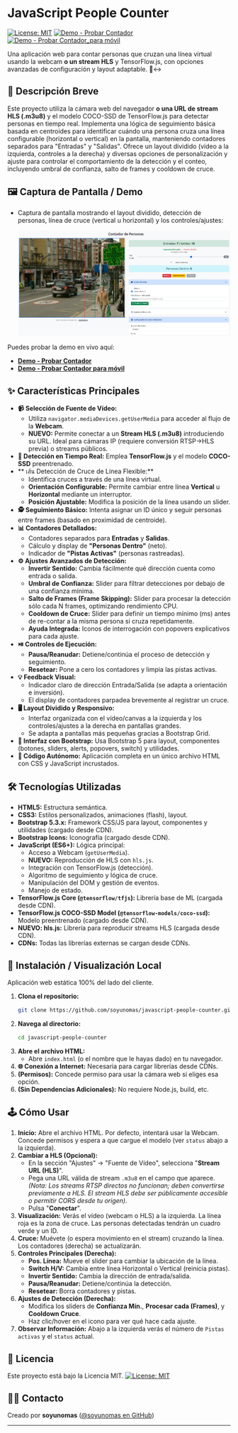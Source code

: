 # JavaScript People Counter

[![License: MIT](https://img.shields.io/badge/License-MIT-yellow.svg)](https://opensource.org/licenses/MIT) [![Demo - Probar Contador](https://img.shields.io/badge/Demo-Probar_Contador-brightgreen)](https://soyunomas.github.io/javascript-people-counter/)[![Demo - Probar Contador_para móvil](https://img.shields.io/badge/Demo-Probar_Contador_móvil-brightblue)](https://soyunomas.github.io/javascript-people-counter/index_movil.html)

Una aplicación web para contar personas que cruzan una línea virtual usando la webcam **o un stream HLS** y TensorFlow.js, con opciones avanzadas de configuración y layout adaptable. 🚶↔️

## 📝 Descripción Breve

Este proyecto utiliza la cámara web del navegador **o una URL de stream HLS (.m3u8)** y el modelo COCO-SSD de TensorFlow.js para detectar personas en tiempo real. Implementa una lógica de seguimiento básica basada en centroides para identificar cuándo una persona cruza una línea configurable (horizontal o vertical) en la pantalla, manteniendo contadores separados para "Entradas" y "Salidas". Ofrece un layout dividido (vídeo a la izquierda, controles a la derecha) y diversas opciones de personalización y ajuste para controlar el comportamiento de la detección y el conteo, incluyendo umbral de confianza, salto de frames y cooldown de cruce.

## 🖼️ Captura de Pantalla / Demo

*   Captura de pantalla mostrando el layout dividido, detección de personas, línea de cruce (vertical u horizontal) y los controles/ajustes:

    ![Captura de Pantalla del Contador de Personas](screenshot.png)

Puedes probar la demo en vivo aquí:

*   **[Demo - Probar Contador](https://soyunomas.github.io/javascript-people-counter/)**
*   **[Demo - Probar Contador para móvil](https://soyunomas.github.io/javascript-people-counter/index_movil.html)**

## ✨ Características Principales

*   **📹 Selección de Fuente de Vídeo:**
    *   Utiliza `navigator.mediaDevices.getUserMedia` para acceder al flujo de la **Webcam**.
    *   **NUEVO:** Permite conectar a un **Stream HLS (.m3u8)** introduciendo su URL. Ideal para cámaras IP (requiere conversión RTSP->HLS previa) o streams públicos.
*   **🤖 Detección en Tiempo Real:** Emplea **TensorFlow.js** y el modelo **COCO-SSD** preentrenado.
*   ** เส้น Detección de Cruce de Línea Flexible:**
    *   Identifica cruces a través de una línea virtual.
    *   **Orientación Configurable:** Permite cambiar entre línea **Vertical** u **Horizontal** mediante un interruptor.
    *   **Posición Ajustable:** Modifica la posición de la línea usando un slider.
*   **🕵️ Seguimiento Básico:** Intenta asignar un ID único y seguir personas entre frames (basado en proximidad de centroide).
*   **📊 Contadores Detallados:**
    *   Contadores separados para **Entradas** y **Salidas**.
    *   Cálculo y display de **"Personas Dentro"** (neto).
    *   Indicador de **"Pistas Activas"** (personas rastreadas).
*   **⚙️ Ajustes Avanzados de Detección:**
    *   **Invertir Sentido:** Cambia fácilmente qué dirección cuenta como entrada o salida.
    *   **Umbral de Confianza:** Slider para filtrar detecciones por debajo de una confianza mínima.
    *   **Salto de Frames (Frame Skipping):** Slider para procesar la detección sólo cada N frames, optimizando rendimiento CPU.
    *   **Cooldown de Cruce:** Slider para definir un tiempo mínimo (ms) antes de re-contar a la misma persona si cruza repetidamente.
    *   **Ayuda Integrada:** Iconos de interrogación con popovers explicativos para cada ajuste.
*   **⏯️ Controles de Ejecución:**
    *   **Pausa/Reanudar:** Detiene/continúa el proceso de detección y seguimiento.
    *   **Resetear:** Pone a cero los contadores y limpia las pistas activas.
*   **💡 Feedback Visual:**
    *   Indicador claro de dirección Entrada/Salida (se adapta a orientación e inversión).
    *   El display de contadores parpadea brevemente al registrar un cruce.
*   **🖥️ Layout Dividido y Responsivo:**
    *   Interfaz organizada con el vídeo/canvas a la izquierda y los controles/ajustes a la derecha en pantallas grandes.
    *   Se adapta a pantallas más pequeñas gracias a Bootstrap Grid.
*   **🎨 Interfaz con Bootstrap:** Usa Bootstrap 5 para layout, componentes (botones, sliders, alerts, popovers, switch) y utilidades.
*   **🧩 Código Autónomo:** Aplicación completa en un único archivo HTML con CSS y JavaScript incrustados.

## 🛠️ Tecnologías Utilizadas

*   **HTML5:** Estructura semántica.
*   **CSS3:** Estilos personalizados, animaciones (flash), layout.
*   **Bootstrap 5.3.x:** Framework CSS/JS para layout, componentes y utilidades (cargado desde CDN).
*   **Bootstrap Icons:** Iconografía (cargado desde CDN).
*   **JavaScript (ES6+):** Lógica principal:
    *   Acceso a Webcam (`getUserMedia`).
    *   **NUEVO:** Reproducción de HLS con `hls.js`.
    *   Integración con TensorFlow.js (detección).
    *   Algoritmo de seguimiento y lógica de cruce.
    *   Manipulación del DOM y gestión de eventos.
    *   Manejo de estado.
*   **TensorFlow.js Core (`@tensorflow/tfjs`):** Librería base de ML (cargada desde CDN).
*   **TensorFlow.js COCO-SSD Model (`@tensorflow-models/coco-ssd`):** Modelo preentrenado (cargado desde CDN).
*   **NUEVO: hls.js:** Librería para reproducir streams HLS (cargada desde CDN).
*   **CDNs:** Todas las librerías externas se cargan desde CDNs.

## 🚀 Instalación / Visualización Local

Aplicación web estática 100% del lado del cliente.

1.  **Clona el repositorio:**
    ```bash
    git clone https://github.com/soyunomas/javascript-people-counter.git
    ```
2.  **Navega al directorio:**
    ```bash
    cd javascript-people-counter
    ```
3.  **Abre el archivo HTML:**
    *   Abre `index.html` (o el nombre que le hayas dado) en tu navegador.
4.  **🌐 Conexión a Internet:** Necesaria para cargar librerías desde CDNs.
5.  **(Permisos):** Concede permiso para usar la cámara web si eliges esa opción.
6.  **(Sin Dependencias Adicionales):** No requiere Node.js, build, etc.

## 🕹️ Cómo Usar

1.  **Inicio:** Abre el archivo HTML. Por defecto, intentará usar la Webcam. Concede permisos y espera a que cargue el modelo (ver `status` abajo a la izquierda).
2.  **Cambiar a HLS (Opcional):**
    *   En la sección "Ajustes" -> "Fuente de Vídeo", selecciona "**Stream URL (HLS)**".
    *   Pega una URL válida de stream `.m3u8` en el campo que aparece. *(Nota: Los streams RTSP directos no funcionan; deben convertirse previamente a HLS. El stream HLS debe ser públicamente accesible o permitir CORS desde tu origen).*
    *   Pulsa "**Conectar**".
3.  **Visualización:** Verás el vídeo (webcam o HLS) a la izquierda. La línea roja es la zona de cruce. Las personas detectadas tendrán un cuadro verde y un ID.
4.  **Cruce:** Muévete (o espera movimiento en el stream) cruzando la línea. Los contadores (derecha) se actualizarán.
5.  **Controles Principales (Derecha):**
    *   **Pos. Línea:** Mueve el slider para cambiar la ubicación de la línea.
    *   **Switch H/V:** Cambia entre línea Horizontal o Vertical (reinicia pistas).
    *   **Invertir Sentido:** Cambia la dirección de entrada/salida.
    *   **Pausa/Reanudar:** Detiene/continúa la detección.
    *   **Resetear:** Borra contadores y pistas.
6.  **Ajustes de Detección (Derecha):**
    *   Modifica los sliders de **Confianza Mín.**, **Procesar cada (Frames)**, y **Cooldown Cruce**.
    *   Haz clic/hover en el icono <i class="bi bi-question-circle"></i> para ver qué hace cada ajuste.
7.  **Observar Información:** Abajo a la izquierda verás el número de `Pistas activas` y el `status` actual.

## 📄 Licencia

Este proyecto está bajo la Licencia MIT.
[![License: MIT](https://img.shields.io/badge/License-MIT-yellow.svg)](https://opensource.org/licenses/MIT)

## 🧑‍💻 Contacto

Creado por **soyunomas** ([@soyunomas en GitHub](https://github.com/soyunomas))

---
